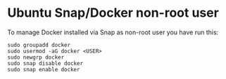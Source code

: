 # Ubuntu Snap/Docker non-root user

To manage Docker installed via Snap as non-root user you have run this:
```
sudo groupadd docker
sudo usermod -aG docker <USER>
sudo newgrp docker
sudo snap disable docker
sudo snap enable docker
```
